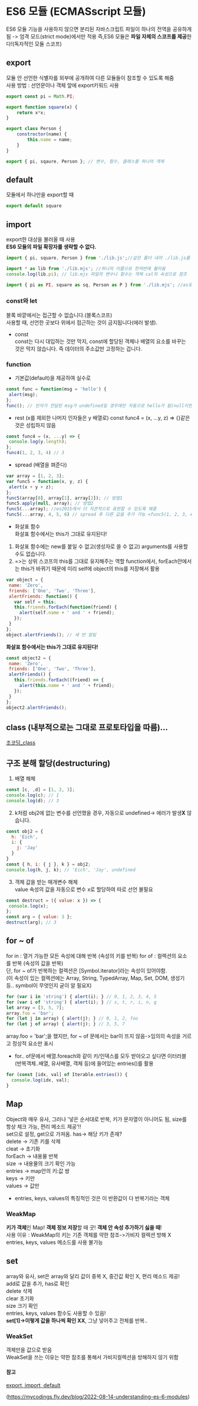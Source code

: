 # ES6 모듈 (ECMASscript 모듈)

ES6 모듈 기능을 사용하지 않으면 분리된 자바스크립트 파일이 하나의 전역을 공유하게 됨 -> 엄격 모드(strict mode)에서만 적용 즉,ES6 모듈은 **파일 자체의 스코프를 제공**한다!(독자적인 모듈 스코프)  

## export  
모듈 안 선언한 식별자를 외부에 공개하여 다른 모듈들이 참조할 수 있도록 해줌  
사용 방법 : 선언문이나 객체 앞에 export키워드 사용  
```Javascript
export const pi = Math.PI;

export function square(x) {
	return x*x;
}

export class Person {
	constroctor(name) {
    	this.name = name;
    }
}

export { pi, sqaure, Person }; // 변수, 함수, 클래스를 하나의 객체
```

## default  
모듈에서 하나만을 export할 때
```Javascript
export default square
```

## import
export한 대상을 불러올 때 사용  
**ES6 모듈의 파일 확장자를 생략할 수 없다.**
```Javascript
import { pi, square, Person } from './lib.js';//같은 폴더 내의 ./lib.js를 불러옴  

import * as lib from './lib.mjs'; //하나의 이름으로 한꺼번에 불러옴  
console.log(lib.pi); // lib.mjs 파일의 변수나 함수는 객체 cal의 속성으로 참조

import { pi as PI, square as sq, Person as P } from './lib.mjs'; //as로 별명 지정
```
### const와 let
블록 바깥에서는 접근할 수 없습니다.(블록스코프)  
사용할 때, 선언한 곳보다 위에서 접근하는 것이 금지됩니다(에러 발생).
- const  
const는 다시 대입하는 것만 막지, const에 할당된 객체나 배열의 요소를 바꾸는 것은 막지 않습니다. 즉 데이터의 주소값만 고정하는 겁니다.

### function 
- 기본값(default)을 제공하여 실수로 
 ```Javascript
const func = function(msg = 'hello') {
  alert(msg);
};
func(); // 인자가 전달된 msg가 undefined일 경우에만 자동으로 hello가 됨(null이면 그대로 처리)
```

- rest (x를 제외한 나머지 인자들은 y 배열로)
const func4 = (x, ...y, z) => {}같은 것은 성립하지 않음
 ```Javascript
const func4 = (x, ...y) => {
  console.log(y.length);
};
func4(1, 2, 3, 4) // 3
```

- spread (배열을 펴준다)  
 ```Javascript
var array = [1, 2, 3];
var func5 = function(x, y, z) {
  alert(x + y + z);
};
func5(array[0], array[1], array[2]); // 방법1
func5.apply(null, array); // 방법2
func5(...array); //es2015에서 더 직관적으로 표현할 수 있도록 해줌
func5(...array, 4, 5, 6) // spread 후 다른 값을 추가 가능 =func5(1, 2, 3, 4, 5, 6)
```
- 화살표 함수  
화살표 함수에서는 this가 그대로 유지된다! 
1. 화살표 함수에는 new를 붙일 수 없고(생성자로 쓸 수 없고) arguments를 사용할 수도 없습니다.
2. =>는 상위 스코프의 this를 그대로 유지해주는 역할
function에서, forEach안에서는 this가 바뀌기 때문에 미리 self에 object의 this를 저장해서 활용  
 ```Javascript
var object = {
  name: 'Zero',
  friends: ['One', 'Two', 'Three'],
  alertFriends: function() {
    var self = this;
    this.friends.forEach(function(friend) {
      alert(self.name + ' and ' + friend);
    });
  }
};
object.alertFriends(); // 세 번 알림
```
**화살표 함수에서는 this가 그대로 유지된다!**
 ```Javascript
const object2 = {
  name: 'Zero',
  friends: ['One', 'Two', 'Three'],
  alertFriends() {     
    this.friends.forEach((friend) => {
      alert(this.name + ' and ' + friend);
    });
  }
};
object2.alertFriends();
```

## class (내부적으로는 그대로 프로토타입을 따름)... 
[조코딩_class](https://www.zerocho.com/category/ECMAScript/post/5759cd68b15f881700c32592)  

## 구조 분해 할당(destructuring)  
1. 배열 해체
```Javascript
const [c, ,d] = [1, 2, 3];
console.log(c); // 1
console.log(d); // 3
```
2. k처럼 obj2에 없는 변수를 선언했을 경우, 자동으로 undefined-> 에러가 발생**X** 않습니다.
```Javascript
const obj2 = {
  h: 'Eich',
  i: {
    j: 'Jay'
  }
}
const { h, i: { j }, k } = obj2;
console.log(h, j, k); // 'Eich', 'Jay', undefined
```
3. 객체 값을 받는 매개변수 해체  
value 속성의 값을 자동으로 변수 x로 할당하여 따로 선언 불필요  
```Javascript
const destruct = ({ value: x }) => {
 console.log(x);
};
const arg = { value: 3 };
destruct(arg); // 3
```

## for ~ of  
for in : 열거 가능한 모든 속성에 대해 반복  (속성의 키를 반복)
for of : 컬렉션의 요소를 반복 (속성의 값을 반복)  
단, for ~ of가 반복하는 컬렉션은 [Symbol.iterator]라는 속성이 있어야함.  
(이 속성이 있는 컬렉션에는 Array, String, TypedArray, Map, Set, DOM, 생성기 등.. symbol이 무엇인지 굳이 알 필요X)  
```Javascript
for (var i in 'string') { alert(i); } // 0, 1, 2, 3, 4, 5
for (var i of 'string') { alert(i); } // s, t, r, i, n, g
let array = [3, 5, 7];
array.foo = 'bar';
for (let j in array) { alert(j); } // 0, 1, 2, foo
for (let j of array) { alert(j); } // 3, 5, 7
```
array.foo = 'bar';을 했지만, for ~ of 문에서는 bar이 뜨지 않음->임의의 속성을 거르고 정상적 요소만 표시  
- for.. of문에서 배열.foreach와 같이 키/인덱스를 모두 받아오고 싶다면 이터러블(반복객체..배열, 유사배열, 객체 등)에 들어있는 entries()를 활용  
```Javascript
for (const [idx, val] of Iterable.entries()) {
  console.log(idx, val);
}
```

## Map  
Object와 매우 유사, 그러나 '넣은 순서대로 반복, 키가 문자열이 아니어도 됨, size를 항상 체크 가능, 편리 메소드 제공'!!   
set으로 설정, get으로 가져옴.
has-> 해당 키가 존재?  
delete -> 기존 키를 삭제   
cleat -> 초기화  
forEach -> 내용물 반복   
size -> 내용물의 크기 확인 가능  
entries -> map안의 키:값 쌍  
keys -> 키만    
values -> 값만   
* entries, keys, values의 특징적인 것은 이 반환값이 다 반복기라는 객체

### WeakMap  
**키가 객체**인 Map! **객체 정보 저장**할 때 굿! **객체 안 속성 추가하기 싫을 때**!  
사용 이유 : WeakMap의 키는 기존 객체를 약한 참조->가비지 컬렉션 방해 X  
entries, keys, values 메소드를 사용 불가능  

## set
array와 유사, set은 array와 달리 값이 중복 X, 중간값 확인 X, 편리 메소드 제공!  
add로 값을 추가, has로 확인  
delete 삭제  
clear 초기화  
size 크기 확인  
entries, keys, values 함수도 사용할 수 있음!  
**set[1]->이렇게 값을 하나씩 확인 XX**, 그냥 넣어주고 전체를 반복..  

### WeakSet  
객체만을 값으로 받음  
 WeakSet을 쓰는 이유는 약한 참조를 통해서 가비지컬렉션을 방해하지 않기 위함



#### 참고  
[export, import, default](https://velog.io/@klloo/JavaScript-ES6-%EC%9E%90%EB%B0%94%EC%8A%A4%ED%81%AC%EB%A6%BD%ED%8A%B8-%EB%AA%A8%EB%93%88)

(https://mycodings.fly.dev/blog/2022-08-14-understanding-es-6-modules)